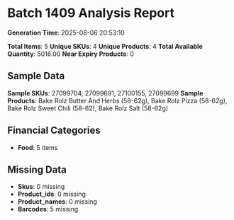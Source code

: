 # Batch 1409 Analysis Report

**Generation Time**: 2025-08-06 20:53:10

**Total Items**: 5
**Unique SKUs**: 4
**Unique Products**: 4
**Total Available Quantity**: 5016.00
**Near Expiry Products**: 0

## Sample Data
**Sample SKUs**: 27099704, 27099691, 27100155, 27099699
**Sample Products**: Bake Rolz Butter And Herbs (58-62g), Bake Rolz Pizza (58-62g), Bake Rolz Sweet Chili (58-62), Bake Rolz Salt (58-62g)

## Financial Categories
- **Food**: 5 items

## Missing Data
- **Skus**: 0 missing
- **Product_ids**: 0 missing
- **Product_names**: 0 missing
- **Barcodes**: 5 missing

